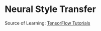 # Neural Style Transfer

Source of Learning: [TensorFlow Tutorials](https://www.tensorflow.org/tutorials/generative/style_transfer)
